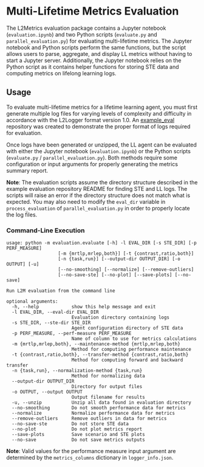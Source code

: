 # Multi-Lifetime Metrics Evaluation

The L2Metrics evaluation package contains a Jupyter notebook (`evaluation.ipynb`) and two Python scripts (`evaluate.py` and `parallel_evaluation.py`) for evaluating multi-lifetime metrics. The Jupyter notebook and Python scripts perform the same functions, but the script allows users to parse, aggregate, and display LL metrics without having to start a Jupyter server. Additionally, the Jupyter notebook relies on the Python script as it contains helper functions for storing STE data and computing metrics on lifelong learning logs.

## Usage

To evaluate multi-lifetime metrics for a lifetime learning agent, you must first generate multiple log files for varying levels of complexity and difficulty in accordance with the L2Logger format version 1.0. An [example_eval](https://github.com/darpa-l2m/example_eval) repository was created to demonstrate the proper format of logs required for evaluation.

Once logs have been generated or unzipped, the LL agent can be evaluated with either the Jupyter notebook (`evaluation.ipynb`) or the Python scripts (`evaluate.py` / `parallel_evaluation.py`). Both methods require some configuration or input arguments for properly generating the metrics summary report.

**Note**: The evaluation scripts assume the directory structure described in the example evaluation repository README for finding STE and LL logs. The scripts will raise an error if the directory structure does not match what is expected. You may also need to modify the `eval_dir` variable in `process_evaluation` of `parallel_evaluation.py` in order to properly locate the log files.

### Command-Line Execution

```
usage: python -m evaluation.evaluate [-h] -l EVAL_DIR [-s STE_DIR] [-p PERF_MEASURE]
                   [-m {mrtlp,mrlep,both}] [-t {contrast,ratio,both}]
                   [-n {task,run}] [--output-dir OUTPUT_DIR] [-o OUTPUT] [-u]
                   [--no-smoothing] [--normalize] [--remove-outliers]
                   [--no-save-ste] [--no-plot] [--save-plots] [--no-save]

Run L2M evaluation from the command line

optional arguments:
  -h, --help            show this help message and exit
  -l EVAL_DIR, --eval-dir EVAL_DIR
                        Evaluation directory containing logs
  -s STE_DIR, --ste-dir STE_DIR
                        Agent configuration directory of STE data
  -p PERF_MEASURE, --perf-measure PERF_MEASURE
                        Name of column to use for metrics calculations
  -m {mrtlp,mrlep,both}, --maintenance-method {mrtlp,mrlep,both}
                        Method for computing performance maintenance
  -t {contrast,ratio,both}, --transfer-method {contrast,ratio,both}
                        Method for computing forward and backward transfer
  -n {task,run}, --normalization-method {task,run}
                        Method for normalizing data
  --output-dir OUTPUT_DIR
                        Directory for output files
  -o OUTPUT, --output OUTPUT
                        Output filename for results
  -u, --unzip           Unzip all data found in evaluation directory
  --no-smoothing        Do not smooth performance data for metrics
  --normalize           Normalize performance data for metrics
  --remove-outliers     Remove outliers in data for metrics
  --no-save-ste         Do not store STE data
  --no-plot             Do not plot metrics report
  --save-plots          Save scenario and STE plots
  --no-save             Do not save metrics outputs
```

**Note**: Valid values for the performance measure input argument are determined by the `metrics_columns` dictionary in `logger_info.json`.
